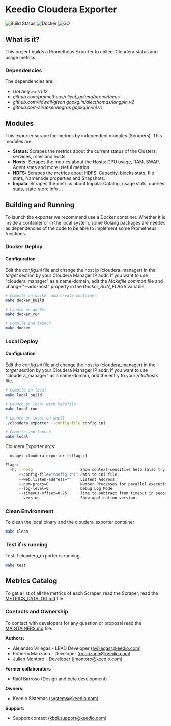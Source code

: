 # Keedio Cloudera Exporter

![Build Status](https://img.shields.io/badge/build-passing-brightgreen.svg?style=flat-square) ![Docker](https://img.shields.io/badge/Docker_container-ready-brightgreen.svg?style=flat-square&logo=docker) ![GO](https://img.shields.io/badge/Go_version-1.12-blue.svg?style=flat-square&logo=Go) 




## What is it?
This project builds a Prometheus Exporter to collect Cloudera status and usage metrics.




### Dependencies
The dependencies are:
* _GoLang >= v1.12_
* _github.com/prometheus/client_golang/prometheus_
* _github.com/tidwall/gjson gopkg.in/alecthomas/kingpin.v2_
* _github.com/sirupsen/logrus gopkg.in/ini.v1_




## Modules
This exporter scrape the metrics by independent modules (Scrapers). This modules are:
* **Status:**  Scrapes the metrics about the current status of the Clusters, services, roles and hosts
* **Hosts:**  Scrapes the metrics about the Hosts: CPU usage, RAM, SWAP, Agent stats and more useful metrics
* **HDFS:**  Scrapes the metrics about HDFS: Capacity, blocks stats, file stats, Namenode properties and Snapshots.
* **Impala:**  Scrapes the metrics about Impala: Catalog, usage stats, queries stats, state-store info …




## Building and Running
To launch the exporter we recommend use a Docker container.  Whether it is inside a container or in the local system, some Golang packages are needed as dependencies of the code to be able to implement some Prometheus functions.




### Docker Deploy
#### Configuration
Edit the *config.ini* file and change the host ip (cloudera_manager) in the *target* section by your Cloudera Manager IP addr.  If you want to use "cloudera_manager" as a name-domain, edit the *Makefile.common* file and change "--add-host" property in the *Docker_RUN_FLAGS* variable.
```sh
# Compile on docker and create container
make docker_build

# Launch on docker
make docker_run

# Compile and launch
make docker
```




### Local Deploy
#### Configuration
Edit the *config.ini* file and change the host ip (cloudera_manager) in the *target* section by your Cloudera Manager IP addr.  If you want to use "cloudera_manager" as a name-domain, add the entry to your */etc/hosts* file.
```sh
# Compile on local
make local_build

# Launch on local with Makefile
make local_run

# Launch on local on shell
./cloudera_exporter --config-file config.ini

# Compile and launch
make local
```

Cloudera Exporter args:
```sh
  usage: cloudera_exporter [<flags>]

Flags:
  -h, --help                     Show context-sensitive help (also try --help-long and --help-man).
      --config-file="config.ini" Path to ini file.
      --web.listen-address=""    Listent Address.
      --num-procs=0              Number Processes for parallel execution
      --log-level=0              Debug Log Mode
      --timeout-offset=0.25      Time to subtract from timeout in seconds.
      --version                  Show application version.
```




### Clean Environment
To clean the local binary and the cloudera_exporter container
```sh
make clean
```




### Test if is running
Test if cloudera_exporter is running
```sh
make test
```




## Metrics Catalog
To get a list of all the metrics of each Scraper, read the  Scraper, read the [METRICS_CATALOG.md](METRICS_CATALOG.md) file.




### Contacts and Ownership
To contact with developers for any question or proposal read the [MAINTAINERS.md](MAINTAINERS.md) file.

**Authors:**
 - Alejandro Villegas - LEAD Developer (<avillegas@keedio.com>)
 - Roberto Manzano - Developer (<rmanzano@keedio.com>)
 - Julian Montoro - Developer (<jmontoro@keedio.com>)


**Former collaborators**
* Raúl Barroso (Design and beta development)


**Owners:**
 - Keedio Sistemas (<systems@keedio.com>)  

**Support:**
 - Support contact (kbdi.support@keedio.com)
